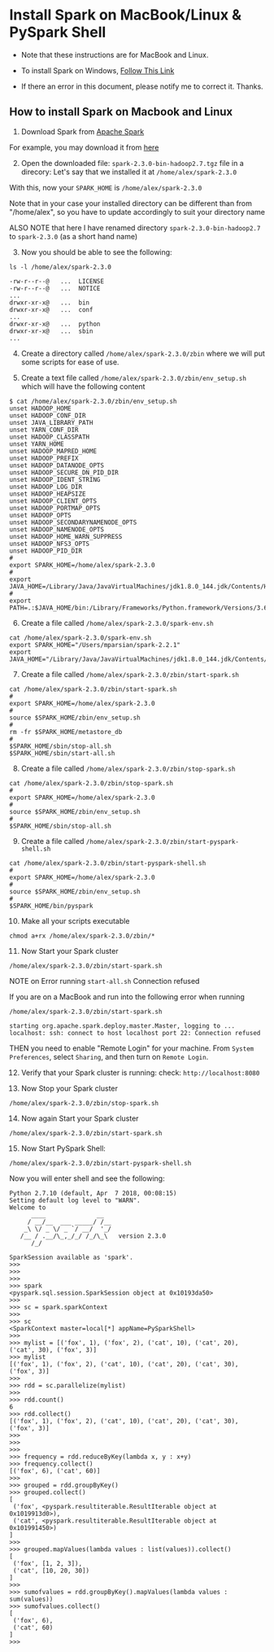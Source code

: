 # Install Spark on MacBook/Linux & PySpark Shell

* Note that these instructions are for MacBook and Linux.

* To install Spark on Windows, 
[Follow This Link](https://github.com/mahmoudparsian/big-data-mapreduce-course/blob/master/spark/windows/Installing_Spark_On_VirtualBox_Ubuntu_Hrishikesh_Panchbhai.pdf)


* If there an error in this document, please notify me to correct it. Thanks.


## How to install Spark on Macbook and Linux

1. Download Spark from [Apache Spark](http://spark.apache.org/downloads.html)

For example, you may download it from [here](https://www.apache.org/dyn/closer.lua/spark/spark-2.3.0/spark-2.3.0-bin-hadoop2.7.tgz)


2. Open the downloaded file: `spark-2.3.0-bin-hadoop2.7.tgz` file
   in a direcory: Let's say that we installed it at `/home/alex/spark-2.3.0`
   
With this, now your `SPARK_HOME` is `/home/alex/spark-2.3.0`

Note that in your case your installed directory can be different than
from "/home/alex", so you have to update accordingly to suit your directory name

ALSO NOTE that here I have renamed directory `spark-2.3.0-bin-hadoop2.7`
to `spark-2.3.0` (as a short hand name)

3. Now you should be able to see the following:

````
ls -l /home/alex/spark-2.3.0

-rw-r--r--@   ...  LICENSE
-rw-r--r--@   ...  NOTICE
...
drwxr-xr-x@   ...  bin
drwxr-xr-x@   ...  conf
...
drwxr-xr-x@   ...  python
drwxr-xr-x@   ...  sbin
...
````

4. Create a directory called  `/home/alex/spark-2.3.0/zbin`
where we will put some scripts for ease of use.

5. Create a text file called `/home/alex/spark-2.3.0/zbin/env_setup.sh`
which will have the following content


````
$ cat /home/alex/spark-2.3.0/zbin/env_setup.sh
unset HADOOP_HOME
unset HADOOP_CONF_DIR
unset JAVA_LIBRARY_PATH
unset YARN_CONF_DIR
unset HADOOP_CLASSPATH
unset YARN_HOME
unset HADOOP_MAPRED_HOME
unset HADOOP_PREFIX
unset HADOOP_DATANODE_OPTS
unset HADOOP_SECURE_DN_PID_DIR
unset HADOOP_IDENT_STRING
unset HADOOP_LOG_DIR
unset HADOOP_HEAPSIZE
unset HADOOP_CLIENT_OPTS
unset HADOOP_PORTMAP_OPTS
unset HADOOP_OPTS
unset HADOOP_SECONDARYNAMENODE_OPTS
unset HADOOP_NAMENODE_OPTS
unset HADOOP_HOME_WARN_SUPPRESS
unset HADOOP_NFS3_OPTS
unset HADOOP_PID_DIR
#
export SPARK_HOME=/home/alex/spark-2.3.0
#
export JAVA_HOME=/Library/Java/JavaVirtualMachines/jdk1.8.0_144.jdk/Contents/Home
#
export PATH=.:$JAVA_HOME/bin:/Library/Frameworks/Python.framework/Versions/3.6/bin:$SPARK_HOME/sbin:$SPARK_HOME/bin:/usr/local/bin:/usr/bin:/bin:/usr/sbin:/sbin:/opt/X11/bin:$PATH
````

6. Create a file called `/home/alex/spark-2.3.0/spark-env.sh`

````
cat /home/alex/spark-2.3.0/spark-env.sh
export SPARK_HOME="/Users/mparsian/spark-2.2.1"
export JAVA_HOME="/Library/Java/JavaVirtualMachines/jdk1.8.0_144.jdk/Contents/Home"
````


7. Create a file called `/home/alex/spark-2.3.0/zbin/start-spark.sh`

````
cat /home/alex/spark-2.3.0/zbin/start-spark.sh
#
export SPARK_HOME=/home/alex/spark-2.3.0
#
source $SPARK_HOME/zbin/env_setup.sh
#
rm -fr $SPARK_HOME/metastore_db
#
$SPARK_HOME/sbin/stop-all.sh
$SPARK_HOME/sbin/start-all.sh
````

8. Create a file called `/home/alex/spark-2.3.0/zbin/stop-spark.sh`

````
cat /home/alex/spark-2.3.0/zbin/stop-spark.sh
#
export SPARK_HOME=/home/alex/spark-2.3.0
#
source $SPARK_HOME/zbin/env_setup.sh
#
$SPARK_HOME/sbin/stop-all.sh
````

9. Create a file called `/home/alex/spark-2.3.0/zbin/start-pyspark-shell.sh`

````
cat /home/alex/spark-2.3.0/zbin/start-pyspark-shell.sh
#
export SPARK_HOME=/home/alex/spark-2.3.0
#
source $SPARK_HOME/zbin/env_setup.sh
#
$SPARK_HOME/bin/pyspark
````

10. Make all your scripts executable

````
chmod a+rx /home/alex/spark-2.3.0/zbin/*
````

11. Now Start your Spark cluster

````
/home/alex/spark-2.3.0/zbin/start-spark.sh
````

NOTE on Error running `start-all.sh` Connection refused

If you are on a MacBook and run into the following error when running 


````
/home/alex/spark-2.3.0/zbin/start-spark.sh

starting org.apache.spark.deploy.master.Master, logging to ...
localhost: ssh: connect to host localhost port 22: Connection refused
````



THEN you need to enable "Remote Login" for your machine. 
From `System Preferences`, select `Sharing`, and then turn on `Remote Login`.




12. Verify that your Spark cluster is running:
check:  `http://localhost:8080`


13. Now Stop your Spark cluster

````
/home/alex/spark-2.3.0/zbin/stop-spark.sh
````


14. Now again Start your Spark cluster

````
/home/alex/spark-2.3.0/zbin/start-spark.sh
````

15. Now Start PySpark Shell:

````
/home/alex/spark-2.3.0/zbin/start-pyspark-shell.sh
````

Now you will enter shell and see the following:

````
Python 2.7.10 (default, Apr  7 2018, 00:08:15)
Setting default log level to "WARN".
Welcome to
      ____              __
     / __/__  ___ _____/ /__
    _\ \/ _ \/ _ `/ __/  '_/
   /__ / .__/\_,_/_/ /_/\_\   version 2.3.0
      /_/

SparkSession available as 'spark'.
>>>
>>>
>>>
>>> spark
<pyspark.sql.session.SparkSession object at 0x10193da50>
>>>
>>> sc = spark.sparkContext
>>>
>>> sc
<SparkContext master=local[*] appName=PySparkShell>
>>>
>>> mylist = [('fox', 1), ('fox', 2), ('cat', 10), ('cat', 20), ('cat', 30), ('fox', 3)]
>>> mylist
[('fox', 1), ('fox', 2), ('cat', 10), ('cat', 20), ('cat', 30), ('fox', 3)]
>>>
>>> rdd = sc.parallelize(mylist)
>>>
>>> rdd.count()
6
>>> rdd.collect()
[('fox', 1), ('fox', 2), ('cat', 10), ('cat', 20), ('cat', 30), ('fox', 3)]
>>>
>>>
>>>
>>> frequency = rdd.reduceByKey(lambda x, y : x+y)
>>> frequency.collect()
[('fox', 6), ('cat', 60)]
>>>
>>> grouped = rdd.groupByKey()
>>> grouped.collect()
[
 ('fox', <pyspark.resultiterable.ResultIterable object at 0x1019913d0>),
 ('cat', <pyspark.resultiterable.ResultIterable object at 0x101991450>)
]
>>>
>>> grouped.mapValues(lambda values : list(values)).collect()
[
 ('fox', [1, 2, 3]),
 ('cat', [10, 20, 30])
]
>>>
>>> sumofvalues = rdd.groupByKey().mapValues(lambda values : sum(values))
>>> sumofvalues.collect()
[
 ('fox', 6),
 ('cat', 60)
]
>>>
````


